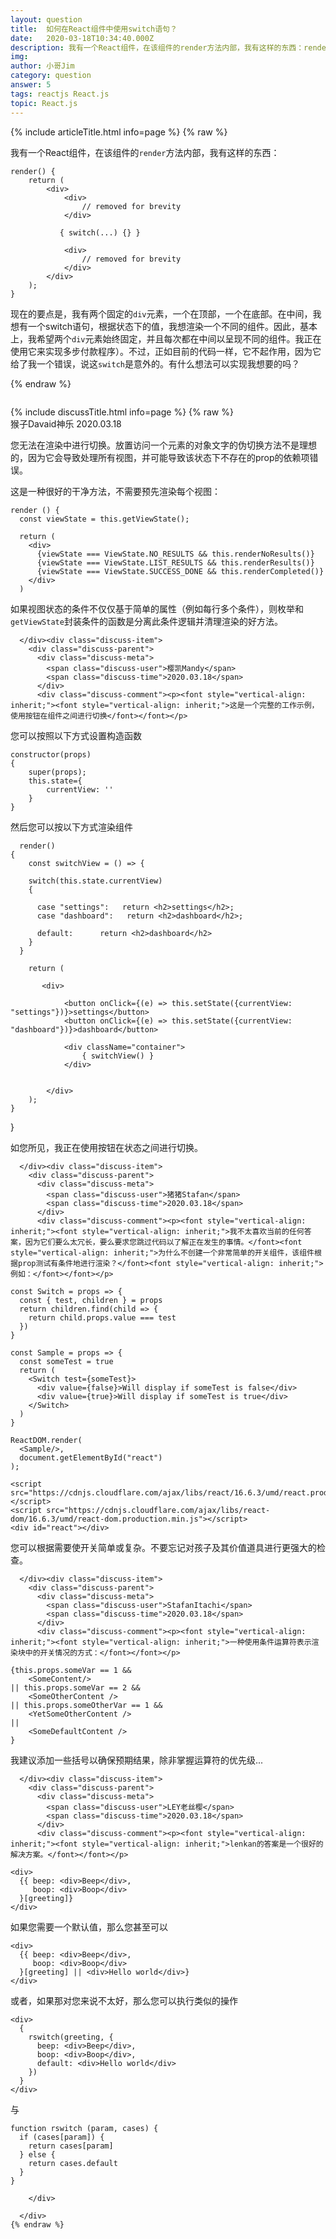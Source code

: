 ```yaml
---
layout: question
title:  如何在React组件中使用switch语句？
date:   2020-03-18T10:34:40.000Z
description: 我有一个React组件，在该组件的render方法内部，我有这样的东西：render() {    return (        <div> ...
img: 
author: 小哥Jim
category: question
answer: 5
tags: reactjs React.js
topic: React.js
---
```

<div class="article-root">
  <div class="article">
    {% include articleTitle.html info=page %}
    {% raw %}
    <div class="article-content"><p><font style="vertical-align: inherit;"><font style="vertical-align: inherit;">我有一个React组件，在该组件的</font></font><code>render</code><font style="vertical-align: inherit;"><font style="vertical-align: inherit;">方法</font><font style="vertical-align: inherit;">内部，</font><font style="vertical-align: inherit;">我有这样的东西：</font></font></p>

<pre><code>render() {<font></font>
    return (<font></font>
        &lt;div&gt;<font></font>
            &lt;div&gt;<font></font>
                // removed for brevity<font></font>
            &lt;/div&gt;<font></font>
<font></font>
           { switch(...) {} }<font></font>
<font></font>
            &lt;div&gt;<font></font>
                // removed for brevity<font></font>
            &lt;/div&gt;<font></font>
        &lt;/div&gt;<font></font>
    );<font></font>
}<font></font>
</code></pre>

<p><font style="vertical-align: inherit;"><font style="vertical-align: inherit;">现在的要点是，我有两个固定的</font></font><code>div</code><font style="vertical-align: inherit;"><font style="vertical-align: inherit;">元素，一个在顶部，一个在底部。</font><font style="vertical-align: inherit;">在中间，我想有一个switch语句，根据状态下的值，我想渲染一个不同的组件。</font><font style="vertical-align: inherit;">因此，基本上，我希望两个</font></font><code>div</code><font style="vertical-align: inherit;"><font style="vertical-align: inherit;">元素始终固定，并且每次都在中间以呈现不同的组件。</font><font style="vertical-align: inherit;">我正在使用它来实现多步付款程序）。</font><font style="vertical-align: inherit;">不过，正如目前的代码一样，它不起作用，因为它给了我一个错误，说这</font></font><code>switch</code><font style="vertical-align: inherit;"><font style="vertical-align: inherit;">是意外的。</font><font style="vertical-align: inherit;">有什么想法可以实现我想要的吗？</font></font></p></div>
    {% endraw %}
  </div>
  <p style="height: 0;width:0;overflow: hidden;"> 第2158篇《如何在React组件中使用switch语句？》来自Winter(https://github.com/aiyld/aiyld.github.io)的站点</p>
  <div class="discuss-wrapper">
    {% include discussTitle.html info=page %}
    {% raw %}
    <div class="discuss-item">
        <div class="discuss-parent">
          <div class="discuss-meta">
            <span class="discuss-user">猴子Davaid神乐</span>
            <span class="discuss-time">2020.03.18</span>
          </div>
          <div class="discuss-comment"><p><font style="vertical-align: inherit;"><font style="vertical-align: inherit;">您无法在渲染中进行切换。</font><font style="vertical-align: inherit;">放置访问一个元素的对象文字的伪切换方法不是理想的，因为它会导致处理所有视图，并可能导致该状态下不存在的prop的依赖项错误。</font></font></p>

<p><font style="vertical-align: inherit;"><font style="vertical-align: inherit;">这是一种很好的干净方法，不需要预先渲染每个视图：</font></font></p>

<pre><code>render () {<font></font>
  const viewState = this.getViewState();<font></font>
<font></font>
  return (<font></font>
    &lt;div&gt;<font></font>
      {viewState === ViewState.NO_RESULTS &amp;&amp; this.renderNoResults()}<font></font>
      {viewState === ViewState.LIST_RESULTS &amp;&amp; this.renderResults()}<font></font>
      {viewState === ViewState.SUCCESS_DONE &amp;&amp; this.renderCompleted()}<font></font>
    &lt;/div&gt;<font></font>
  )<font></font>
</code></pre>

<p><font style="vertical-align: inherit;"><font style="vertical-align: inherit;">如果视图状态的条件不仅仅基于简单的属性（例如每行多个条件），则枚举和</font></font><code>getViewState</code><font style="vertical-align: inherit;"><font style="vertical-align: inherit;">封装条件</font><font style="vertical-align: inherit;">的</font><font style="vertical-align: inherit;">函数是分离此条件逻辑并清理渲染的好方法。</font></font></p></div>
        </div>
        
      </div><div class="discuss-item">
        <div class="discuss-parent">
          <div class="discuss-meta">
            <span class="discuss-user">樱凯Mandy</span>
            <span class="discuss-time">2020.03.18</span>
          </div>
          <div class="discuss-comment"><p><font style="vertical-align: inherit;"><font style="vertical-align: inherit;">这是一个完整的工作示例，使用按钮在组件之间进行切换</font></font></p>

<p><font style="vertical-align: inherit;"><font style="vertical-align: inherit;">您可以按照以下方式设置构造函数 </font></font></p>

<pre><code>constructor(props)<font></font>
{<font></font>
    super(props);<font></font>
    this.state={<font></font>
        currentView: ''<font></font>
    }<font></font>
}<font></font>
</code></pre>

<p><font style="vertical-align: inherit;"><font style="vertical-align: inherit;">然后您可以按以下方式渲染组件 </font></font></p>

<pre><code>  render() <font></font>
{<font></font>
    const switchView = () =&gt; {<font></font>
<font></font>
    switch(this.state.currentView) <font></font>
    {<font></font>
<font></font>
      case "settings":   return &lt;h2&gt;settings&lt;/h2&gt;;<font></font>
      case "dashboard":   return &lt;h2&gt;dashboard&lt;/h2&gt;;<font></font>
<font></font>
      default:      return &lt;h2&gt;dashboard&lt;/h2&gt;<font></font>
    }<font></font>
  }<font></font>
<font></font>
    return (<font></font>
<font></font>
       &lt;div&gt;<font></font>
<font></font>
            &lt;button onClick={(e) =&gt; this.setState({currentView: "settings"})}&gt;settings&lt;/button&gt;<font></font>
            &lt;button onClick={(e) =&gt; this.setState({currentView: "dashboard"})}&gt;dashboard&lt;/button&gt;<font></font>
<font></font>
            &lt;div className="container"&gt;<font></font>
                { switchView() }<font></font>
            &lt;/div&gt;<font></font>
<font></font>
<font></font>
        &lt;/div&gt;<font></font>
    );<font></font>
}<font></font>
</code></pre>

<p><font style="vertical-align: inherit;"><font style="vertical-align: inherit;">}</font></font></p>

<p><font style="vertical-align: inherit;"><font style="vertical-align: inherit;">如您所见，我正在使用按钮在状态之间进行切换。 </font></font></p></div>
        </div>
        
      </div><div class="discuss-item">
        <div class="discuss-parent">
          <div class="discuss-meta">
            <span class="discuss-user">猪猪Stafan</span>
            <span class="discuss-time">2020.03.18</span>
          </div>
          <div class="discuss-comment"><p><font style="vertical-align: inherit;"><font style="vertical-align: inherit;">我不太喜欢当前的任何答案，因为它们要么太冗长，要么要求您跳过代码以了解正在发生的事情。</font><font style="vertical-align: inherit;">为什么不创建一个非常简单的开关组件，该组件根据prop测试有条件地进行渲染？</font><font style="vertical-align: inherit;">例如：</font></font></p>

<p></p><div class="snippet" data-lang="js" data-hide="false" data-console="true" data-babel="true">
<div class="snippet-code">
<pre class="snippet-code-js lang-js prettyprint-override"><code>const Switch = props =&gt; {<font></font>
  const { test, children } = props<font></font>
  return children.find(child =&gt; {<font></font>
    return child.props.value === test<font></font>
  })      <font></font>
}<font></font>
<font></font>
const Sample = props =&gt; {<font></font>
  const someTest = true<font></font>
  return (<font></font>
    &lt;Switch test={someTest}&gt;<font></font>
      &lt;div value={false}&gt;Will display if someTest is false&lt;/div&gt;<font></font>
      &lt;div value={true}&gt;Will display if someTest is true&lt;/div&gt;<font></font>
    &lt;/Switch&gt;<font></font>
  )<font></font>
}<font></font>
<font></font>
ReactDOM.render(<font></font>
  &lt;Sample/&gt;,<font></font>
  document.getElementById("react")<font></font>
);</code></pre>
<pre class="snippet-code-html lang-html prettyprint-override"><code>&lt;script src="https://cdnjs.cloudflare.com/ajax/libs/react/16.6.3/umd/react.production.min.js"&gt;&lt;/script&gt;<font></font>
&lt;script src="https://cdnjs.cloudflare.com/ajax/libs/react-dom/16.6.3/umd/react-dom.production.min.js"&gt;&lt;/script&gt;<font></font>
&lt;div id="react"&gt;&lt;/div&gt;</code></pre>
</div>
</div>
<p></p>

<p><font style="vertical-align: inherit;"><font style="vertical-align: inherit;">您可以根据需要使开关简单或复杂。</font><font style="vertical-align: inherit;">不要忘记对孩子及其价值道具进行更强大的检查。</font></font></p></div>
        </div>
        
      </div><div class="discuss-item">
        <div class="discuss-parent">
          <div class="discuss-meta">
            <span class="discuss-user">StafanItachi</span>
            <span class="discuss-time">2020.03.18</span>
          </div>
          <div class="discuss-comment"><p><font style="vertical-align: inherit;"><font style="vertical-align: inherit;">一种使用条件运算符表示渲染块中的​​开关情况的方式：</font></font></p>

<pre><code>{this.props.someVar == 1 &amp;&amp;<font></font>
    &lt;SomeContent/&gt;<font></font>
|| this.props.someVar == 2 &amp;&amp;<font></font>
    &lt;SomeOtherContent /&gt;<font></font>
|| this.props.someOtherVar == 1 &amp;&amp;<font></font>
    &lt;YetSomeOtherContent /&gt;<font></font>
||<font></font>
    &lt;SomeDefaultContent /&gt;<font></font>
}<font></font>
</code></pre>

<p><font style="vertical-align: inherit;"><font style="vertical-align: inherit;">我建议添加一些括号以确保预期结果，除非掌握运算符的优先级...</font></font></p></div>
        </div>
        
      </div><div class="discuss-item">
        <div class="discuss-parent">
          <div class="discuss-meta">
            <span class="discuss-user">LEY老丝樱</span>
            <span class="discuss-time">2020.03.18</span>
          </div>
          <div class="discuss-comment"><p><font style="vertical-align: inherit;"><font style="vertical-align: inherit;">lenkan的答案是一个很好的解决方案。</font></font></p>

<pre><code>&lt;div&gt;<font></font>
  {{ beep: &lt;div&gt;Beep&lt;/div&gt;,<font></font>
     boop: &lt;div&gt;Boop&lt;/div&gt;<font></font>
  }[greeting]}<font></font>
&lt;/div&gt;<font></font>
</code></pre>

<p><font style="vertical-align: inherit;"><font style="vertical-align: inherit;">如果您需要一个默认值，那么您甚至可以</font></font></p>

<pre><code>&lt;div&gt;<font></font>
  {{ beep: &lt;div&gt;Beep&lt;/div&gt;,<font></font>
     boop: &lt;div&gt;Boop&lt;/div&gt;<font></font>
  }[greeting] || &lt;div&gt;Hello world&lt;/div&gt;}<font></font>
&lt;/div&gt;<font></font>
</code></pre>

<p><font style="vertical-align: inherit;"><font style="vertical-align: inherit;">或者，如果那对您来说不太好，那么您可以执行类似的操作</font></font></p>

<pre><code>&lt;div&gt;<font></font>
  { <font></font>
    rswitch(greeting, {<font></font>
      beep: &lt;div&gt;Beep&lt;/div&gt;,<font></font>
      boop: &lt;div&gt;Boop&lt;/div&gt;,<font></font>
      default: &lt;div&gt;Hello world&lt;/div&gt;<font></font>
    }) <font></font>
  }<font></font>
&lt;/div&gt;<font></font>
</code></pre>

<p><font style="vertical-align: inherit;"><font style="vertical-align: inherit;">与</font></font></p>

<pre><code>function rswitch (param, cases) {<font></font>
  if (cases[param]) {<font></font>
    return cases[param]<font></font>
  } else {<font></font>
    return cases.default<font></font>
  }<font></font>
}<font></font>
</code></pre></div>
        </div>
        
      </div>
    {% endraw %}
  </div>
<div>
